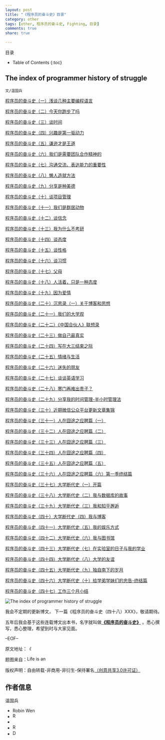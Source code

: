 ```yaml
---
layout: post
title: "《程序员的奋斗史》目录"
category: other
tags: [other, 程序员的奋斗史, Fighting, 目录]
comments: true
share: true

---
```



目录

* Table of Contents
{:toc}

## The index of programmer history of struggle ##

`文/温国兵`

<a href="https://dbarobin.github.io/other/breif-talk-on-primary-programming-language/" target="_blank">程序员的奋斗史（一）浅谈几种主要编程语言</a>

<a href="https://dbarobin.github.io/other/have-you-run-yet-today/" target="_blank">程序员的奋斗史（二）今天你跑步了吗</a>

<a href="https://dbarobin.github.io/other/precious-time/" target="_blank">程序员的奋斗史（三）谈时间</a>

<a href="https://dbarobin.github.io/other/interest-is-the-first-driving-force/" target="_blank">程序员的奋斗史（四）兴趣是第一驱动力</a>

<a href="https://dbarobin.github.io/other/humility-is-paramount/" target="_blank">程序员的奋斗史（五）谦逊才是王道</a>

<a href="https://dbarobin.github.io/other/we-need-team-work-spirit/" target="_blank">程序员的奋斗史（六）我们是需要团队合作精神的</a>

<a href="https://dbarobin.github.io/other/the-importance-of-communication/" target="_blank">程序员的奋斗史（七）沟通交流、表达能力的重要性</a>

<a href="https://dbarobin.github.io/other/lazy-fellow-brings-up-approach/" target="_blank">程序员的奋斗史（八）懒人造就方法</a>

<a href="https://dbarobin.github.io/other/share-is-a-virtue/" target="_blank">程序员的奋斗史（九）分享是种美德</a>

<a href="https://dbarobin.github.io/other/project-management/" target="_blank">程序员的奋斗史（十）谈项目管理</a>

<a href="https://dbarobin.github.io/other/we-are-social-animal/" target="_blank">程序员的奋斗史（十一）我们是群居动物</a>

<a href="https://dbarobin.github.io/other/faith/" target="_blank">程序员的奋斗史（十二）谈信念</a>

<a href="https://dbarobin.github.io/other/why-i-quit-postgraduate/" target="_blank">程序员的奋斗史（十三）我为什么不考研</a>

<a href="https://dbarobin.github.io/other/attitude/" target="_blank">程序员的奋斗史（十四）谈态度</a>

<a href="https://dbarobin.github.io/other/personality/" target="_blank">程序员的奋斗史（十五）谈性格</a>

<a href="https://dbarobin.github.io/other/habits/" target="_blank">程序员的奋斗史（十六）谈习惯</a>

<a href="https://dbarobin.github.io/other/parents/" target="_blank">程序员的奋斗史（十七）父母</a>

<a href="https://dbarobin.github.io/other/being-alive-is-an-attitude/" target="_blank">程序员的奋斗史（十八）人活着，只是一种态度</a>

<a href="https://dbarobin.github.io/other/because-of-love/" target="_blank">程序员的奋斗史（十九）因为爱情</a>

<a href="https://dbarobin.github.io/other/regarding-blog-and-ideology/" target="_blank">程序员的奋斗史（二十）沉思录（一）关于博客和思想</a>

<a href="https://dbarobin.github.io/other/our-university-view/" target="_blank">程序员的奋斗史（二十一）我们的大学观</a>

<a href="https://dbarobin.github.io/other/notes-of-american-dreams-in-china/" target="_blank">程序员的奋斗史（二十二）《中国合伙人》联想录</a>

<a href="https://dbarobin.github.io/other/be-yourself/" target="_blank">程序员的奋斗史（二十三）做自己最真实</a>

<a href="https://dbarobin.github.io/other/writting-on-the-end-of-junior/" target="_blank">程序员的奋斗史（二十四）写在大三结束之际</a>

<a href="https://dbarobin.github.io/other/emotion-and-life/" target="_blank">程序员的奋斗史（二十五）情绪与生活</a>

<a href="https://dbarobin.github.io/other/lost-friend/" target="_blank">程序员的奋斗史（二十六）迷失的朋友</a>

<a href="https://dbarobin.github.io/other/talk-about-english-learning/" target="_blank">程序员的奋斗史（二十七）谈谈英语学习</a>

<a href="https://dbarobin.github.io/other/rural-family-and-great-man/" target="_blank">程序员的奋斗史（二十八）寒门再难出贵子？</a>

<a href="https://dbarobin.github.io/other/share-my-time-management-method/" target="_blank">程序员的奋斗史（二十九）分享我的时间管理-半小时管理法</a>

<a href="https://dbarobin.github.io/other/collection-of-recent-wechat-updates/" target="_blank">程序员的奋斗史（三十）近期微信公众平台更新文章集锦</a>

<a href="https://dbarobin.github.io/other/the-chapter-one-of-hunting-job/" target="_blank">程序员的奋斗史（三十一）人在囧途之应聘篇（一）</a>

<a href="https://dbarobin.github.io/other/the-chapter-two-of-hunting-job/" target="_blank">程序员的奋斗史（三十二）人在囧途之应聘篇（二）</a>

<a href="https://dbarobin.github.io/other/the-chapter-three-of-hunting-job/" target="_blank">程序员的奋斗史（三十三）人在囧途之应聘篇（三）</a>

<a href="https://dbarobin.github.io/other/the-chapter-four-of-hunting-job/" target="_blank">程序员的奋斗史（三十四）人在囧途之应聘篇（四）</a>

<a href="https://dbarobin.github.io/other/the-chapter-five-of-hunting-job/" target="_blank">程序员的奋斗史（三十五）人在囧途之应聘篇（五）</a>

<a href="https://dbarobin.github.io/other/the-chapter-six-of-hunting-job/" target="_blank">程序员的奋斗史（三十六）人在囧途之应聘篇（六）第一季终结篇</a>

<a href="https://dbarobin.github.io/other/the-chapter-one-of-my-university-periodic-history/" target="_blank">程序员的奋斗史（三十七）大学断代史（一）开篇</a>

<a href="https://dbarobin.github.io/other/the-chapter-two-of-my-university-periodic-history/" target="_blank">程序员的奋斗史（三十八）大学断代史（二）我与数据库的故事</a>

<a href="https://dbarobin.github.io/other/the-chapter-three-of-my-university-periodic-history/" target="_blank">程序员的奋斗史（三十九）大学断代史（三）我和知乎邂逅</a>

<a href="https://dbarobin.github.io/other/the-chapter-four-of-my-university-periodic-history/" target="_blank">程序员的奋斗史（四十）大学断代史（四）我与博客</a>

<a href="https://dbarobin.github.io/other/the-chapter-five-of-my-university-periodic-history/" target="_blank">程序员的奋斗史（四十一）大学断代史（五）我的娱乐方式</a>

<a href="https://dbarobin.github.io/other/the-chapter-six-of-my-university-periodic-history/" target="_blank">程序员的奋斗史（四十二）大学断代史（六）我与图书馆</a>

<a href="https://dbarobin.github.io/other/the-chapter-seven-of-my-university-periodic-history/" target="_blank">程序员的奋斗史（四十三）大学断代史（七）在实验室的日子与我的学业</a>

<a href="https://dbarobin.github.io/other/the-chapter-eight-of-my-university-periodic-history/" target="_blank">程序员的奋斗史（四十四）大学断代史（八）大学的友谊</a>

<a href="https://dbarobin.github.io/other/the-chapter-nine-of-my-university-periodic-history/" target="_blank">程序员的奋斗史（四十五）大学断代史（九）独自南下的岁月</a>

<a href="https://dbarobin.github.io/other/the-chapter-ten-of-my-university-periodic-history/" target="_blank">程序员的奋斗史（四十六）大学断代史（十）给学弟学妹们的忠告-终结篇</a>

<a href="https://dbarobin.github.io/other/brief-summary-of-working-for-three-months/" target="_blank">程序员的奋斗史（四十七）工作三个月小结</a>

![The index of programmer history of struggle](http://i.imgur.com/gxfRTbC.jpg)

我会不定期的更新博文， 下一篇《程序员的奋斗史（四十八）XXX》，敬请期待。

五年后我会基于这些连载博文出本书，名字就叫做<a href="https://dbarobin.github.io/" target="_blank">**《程序员的奋斗史》**</a>
。悉心撰写，悉心整理，希望到时与大家见面。

–EOF–

原文地址：<a href="http://blog.csdn.net/justdb/article/details/8096041" target="_blank"><img src="http://i.imgur.com/BROigUO.jpg" title="《程序员的奋斗史》目录" height="16px" width="16px" border="0" alt="《程序员的奋斗史》目录" /></a>

题图来自：<a href="http://www.wetcanvas.com/forums/showthread.php?t=202637" target="_blank"><img src="http://i.imgur.com/zs5n1QE.jpg" title="Life is an Uphill Struggle" height="16px" width="100px" border="0" alt="Life is an Uphill Struggle" /></a>

版权声明：自由转载-非商用-非衍生-保持署名<a href="http://creativecommons.org/licenses/by-nc-nd/3.0/deed.zh" target="_blank">（创意共享3.0许可证）</a>

## 作者信息 ##

温国兵

* Robin Wen
* <a href="mailto:dbarobinwen@gmail.com"><img src="http://i.imgur.com/7yOaC7C.png" title="Robin's Gmail" border="0" height="16px" width="16px" alt="Robin's Gmail" /></a>
* <a href="https://github.com/dbarobin" target="_blank"><i class="fa fa-github"></i></a>
* <a href="https://dbarobin.github.io/" target="_blank"><img src="http://i.imgur.com/dEfMkyt.jpg" title="Robin's Blog" border="0" alt="Robin's Blog" height="16px" width="16px" /></a>
* <a href="http://blog.csdn.net/justdb" target="_blank"><img src="http://i.imgur.com/BROigUO.jpg" title="DBA@Robin's CSDN" height="16px" width="16px" border="0" alt="DBA@Robin's CSDN" /></a>